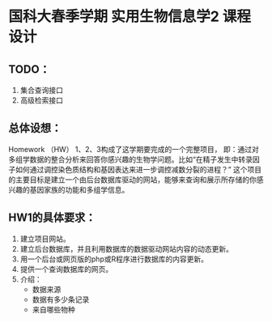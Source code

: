 # 国科大春季学期 实用生物信息学2 课程设计

## TODO：

1. 集合查询接口
2. 高级检索接口

## 总体设想：
Homework （HW） 1、2、3构成了这学期要完成的一个完整项目， 即：通过对多组学数据的整合分析来回答你感兴趣的生物学问题。比如“在精子发生中转录因子如何通过调控染色质结构和基因表达来进一步调控减数分裂的进程？”
这个项目的主要目标是建立一个由后台数据库驱动的网站，能够来查询和展示所存储的你感兴趣的基因家族的功能和多组学信息。

## HW1的具体要求：
1. 建立项目网站。
2. 建立后台数据库，并且利用数据库的数据驱动网站内容的动态更新。
3. 用一个后台或网页版的php或R程序进行数据库的内容更新。
4. 提供一个查询数据库的网页。
5. 介绍：
    + 数据来源
    + 数据有多少条记录
    + 来自哪些物种


